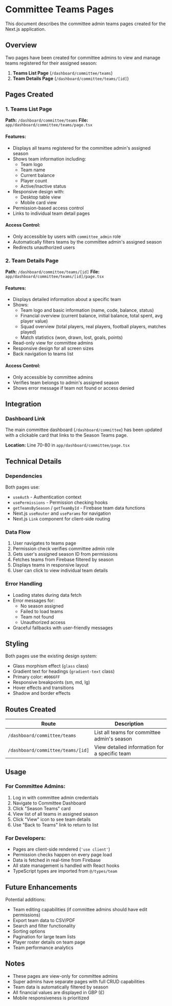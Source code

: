 # Committee Teams Pages

This document describes the committee admin teams pages created for the Next.js application.

## Overview

Two pages have been created for committee admins to view and manage teams registered for their assigned season:

1. **Teams List Page** (`/dashboard/committee/teams`)
2. **Team Details Page** (`/dashboard/committee/teams/[id]`)

## Pages Created

### 1. Teams List Page
**Path:** `/dashboard/committee/teams`
**File:** `app/dashboard/committee/teams/page.tsx`

#### Features:
- Displays all teams registered for the committee admin's assigned season
- Shows team information including:
  - Team logo
  - Team name
  - Current balance
  - Player count
  - Active/Inactive status
- Responsive design with:
  - Desktop table view
  - Mobile card view
- Permission-based access control
- Links to individual team detail pages

#### Access Control:
- Only accessible by users with `committee_admin` role
- Automatically filters teams by the committee admin's assigned season
- Redirects unauthorized users

### 2. Team Details Page
**Path:** `/dashboard/committee/teams/[id]`
**File:** `app/dashboard/committee/teams/[id]/page.tsx`

#### Features:
- Displays detailed information about a specific team
- Shows:
  - Team logo and basic information (name, code, balance, status)
  - Financial overview (current balance, initial balance, total spent, avg player value)
  - Squad overview (total players, real players, football players, matches played)
  - Match statistics (won, drawn, lost, goals, points)
- Read-only view for committee admins
- Responsive design for all screen sizes
- Back navigation to teams list

#### Access Control:
- Only accessible by committee admins
- Verifies team belongs to admin's assigned season
- Shows error message if team not found or access denied

## Integration

### Dashboard Link
The main committee dashboard (`/dashboard/committee`) has been updated with a clickable card that links to the Season Teams page.

**Location:** Line 70-80 in `app/dashboard/committee/page.tsx`

## Technical Details

### Dependencies
Both pages use:
- `useAuth` - Authentication context
- `usePermissions` - Permission checking hooks
- `getTeamsBySeason` / `getTeamById` - Firebase team data functions
- Next.js `useRouter` and `useParams` for navigation
- Next.js `Link` component for client-side routing

### Data Flow
1. User navigates to teams page
2. Permission check verifies committee admin role
3. Gets user's assigned season ID from permissions
4. Fetches teams from Firebase filtered by season
5. Displays teams in responsive layout
6. User can click to view individual team details

### Error Handling
- Loading states during data fetch
- Error messages for:
  - No season assigned
  - Failed to load teams
  - Team not found
  - Unauthorized access
- Graceful fallbacks with user-friendly messages

## Styling

Both pages use the existing design system:
- Glass morphism effect (`glass` class)
- Gradient text for headings (`gradient-text` class)
- Primary color: `#0066FF`
- Responsive breakpoints (sm, md, lg)
- Hover effects and transitions
- Shadow and border effects

## Routes Created

| Route | Description |
|-------|-------------|
| `/dashboard/committee/teams` | List all teams for committee admin's season |
| `/dashboard/committee/teams/[id]` | View detailed information for a specific team |

## Usage

### For Committee Admins:
1. Log in with committee admin credentials
2. Navigate to Committee Dashboard
3. Click "Season Teams" card
4. View list of all teams in assigned season
5. Click "View" icon to see team details
6. Use "Back to Teams" link to return to list

### For Developers:
- Pages are client-side rendered (`'use client'`)
- Permission checks happen on every page load
- Data is fetched in real-time from Firebase
- All state management is handled with React hooks
- TypeScript types are imported from `@/types/team`

## Future Enhancements

Potential additions:
- Team editing capabilities (if committee admins should have edit permissions)
- Export team data to CSV/PDF
- Search and filter functionality
- Sorting options
- Pagination for large team lists
- Player roster details on team page
- Team performance analytics

## Notes

- These pages are view-only for committee admins
- Super admins have separate pages with full CRUD capabilities
- Team data is automatically filtered by season
- All financial values are displayed in GBP (£)
- Mobile responsiveness is prioritized
